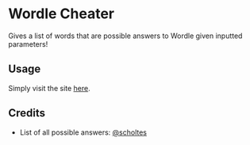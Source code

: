 # Wordle Cheater
Gives a list of words that are possible answers to Wordle given inputted parameters!

## Usage
Simply visit the site [here](https://vivaansinghvi07.github.io/wordle-cheater/).

## Credits
- List of all possible answers: [@scholtes](https://gist.github.com/scholtes/94f3c0303ba6a7768b47583aff36654d)